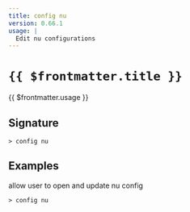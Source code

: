 ```yaml
---
title: config nu
version: 0.66.1
usage: |
  Edit nu configurations
---
```


# <code>{{ $frontmatter.title }}</code>

<div style='white-space: pre-wrap;'>{{ $frontmatter.usage }}</div>

## Signature

```> config nu ```

## Examples

allow user to open and update nu config
```shell
> config nu
```
